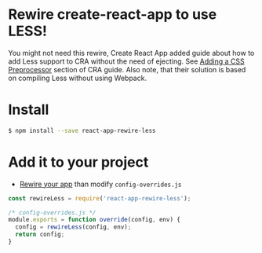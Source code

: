 # Rewire create-react-app to use LESS!

You might not need this rewire, Create React App added guide about how to add Less support to CRA without the need of ejecting. See [Adding a CSS Preprocessor](https://github.com/facebookincubator/create-react-app/blob/master/packages/react-scripts/template/README.md#adding-a-css-preprocessor-sass-less-etc) section of CRA guide. Also note, that their solution is based on compiling Less without using Webpack.

# Install

```bash
$ npm install --save react-app-rewire-less
```

# Add it to your project

* [Rewire your app](https://github.com/timarney/react-app-rewired#how-to-rewire-your-create-react-app-project) than modify `config-overrides.js`

```javascript
const rewireLess = require('react-app-rewire-less');

/* config-overrides.js */
module.exports = function override(config, env) {
  config = rewireLess(config, env);
  return config;
}
```

